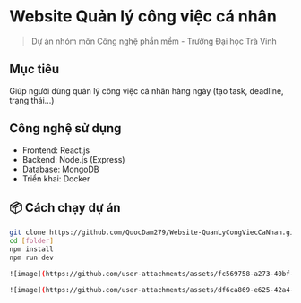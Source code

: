 # Website Quản lý công việc cá nhân

> Dự án nhóm môn Công nghệ phần mềm - Trường Đại học Trà Vinh

## Mục tiêu
Giúp người dùng quản lý công việc cá nhân hàng ngày (tạo task, deadline, trạng thái...)

## Công nghệ sử dụng
- Frontend: React.js
- Backend: Node.js (Express)
- Database: MongoDB
- Triển khai: Docker

## 📦 Cách chạy dự án
```bash
git clone https://github.com/QuocDam279/Website-QuanLyCongViecCaNhan.git
cd [folder]
npm install
npm run dev

![image](https://github.com/user-attachments/assets/fc569758-a273-40bf-8c0b-b10cfcf7b568)

![image](https://github.com/user-attachments/assets/df6ca869-e625-42a4-8eec-542cb5db7f50)


